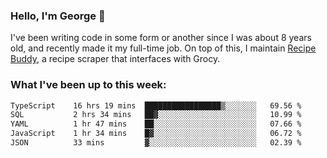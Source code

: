 ### Hello, I'm George 👋

I've been writing code in some form or another since I was about 8 years old, and recently made it my full-time job. On top of this, I maintain [Recipe Buddy](https://github.com/georgegebbett/recipe-buddy), a recipe scraper that interfaces with Grocy.  

<!--
**georgegebbett/georgegebbett** is a ✨ _special_ ✨ repository because its `README.md` (this file) appears on your GitHub profile.

Here are some ideas to get you started:

- 🔭 I’m currently working on ...
- 🌱 I’m currently learning ...
- 👯 I’m looking to collaborate on ...
- 🤔 I’m looking for help with ...
- 💬 Ask me about ...
- 📫 How to reach me: ...
- 😄 Pronouns: ...
- ⚡ Fun fact: ...
-->

### What I've been up to this week:
<!--START_SECTION:waka-->

```txt
TypeScript    16 hrs 19 mins  █████████████████▒░░░░░░░   69.56 %
SQL           2 hrs 34 mins   ██▓░░░░░░░░░░░░░░░░░░░░░░   10.99 %
YAML          1 hr 47 mins    ██░░░░░░░░░░░░░░░░░░░░░░░   07.66 %
JavaScript    1 hr 34 mins    █▓░░░░░░░░░░░░░░░░░░░░░░░   06.72 %
JSON          33 mins         ▓░░░░░░░░░░░░░░░░░░░░░░░░   02.39 %
```

<!--END_SECTION:waka-->

